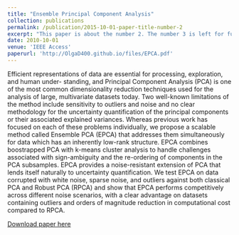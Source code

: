 ```yaml
---
title: "Ensemble Principal Component Analysis"
collection: publications
permalink: /publication/2015-10-01-paper-title-number-2
excerpt: "This paper is about the number 2. The number 3 is left for future work.<br/><img src='/images/EnsemblePCAGraphic.pdf'>"
date: 2010-10-01
venue: 'IEEE Access'
paperurl: 'http://OlgaD400.github.io/files/EPCA.pdf'
---
```

Efficient representations of data are essential for processing, exploration, and human under- standing, and Principal Component Analysis (PCA) is one of the most common dimensionality reduction techniques used for the analysis of large, multivariate datasets today. Two well-known limitations of the method include sensitivity to outliers and noise and no clear methodology for the uncertainty quantification of the principal components or their associated explained variances. Whereas previous work has focused on each of these problems individually, we propose a scalable method called Ensemble PCA (EPCA) that addresses them simultaneously for data which has an inherently low-rank structure. EPCA combines boostrapped PCA with k-means cluster analysis to handle challenges associated with sign-ambiguity and the re-ordering of components in the PCA subsamples. EPCA provides a noise-resistant extension of PCA that lends itself naturally to uncertainty quantification. We test EPCA on data corrupted with white noise, sparse noise, and outliers against both classical PCA and Robust PCA (RPCA) and show that EPCA performs competitively across different noise scenarios, with a clear advantage on datasets containing outliers and orders of magnitude reduction in computational cost compared to RPCA.

[Download paper here]([http://academicpages.github.io/files/paper2.pdf](http://OlgaD400.github.io/files/EPCA.pdf))
